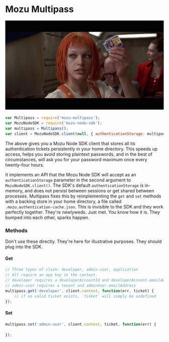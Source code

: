# Mozu Multipass

![](multipass.jpg)

```js
var Multipass = require('mozu-multipass');
var MozuNodeSDK = require('mozu-node-sdk');
var multipass = Multipass();
var client = MozuNodeSDK.client(null, { authenticationStorage: multipass })
```

The above gives you a Mozu Node SDK client that stores all its authentication tickets persistently in your home directory. This speeds up access, helps you avoid storing plaintext passwords, and in the best of circumstances, will ask you for your password maximum once every twenty-four hours.

It implements an API that the Mozu Node SDK will accept as an `authenticationStorage` parameter in the second argument to `MozuNodeSDK.client()`. The SDK's default `authenticationStorage` is in-memory, and does not persist between sessions or get shared between processes. Multipass fixes this by reimplementing the `get` and `set` methods with a backing store in your home directory, a file called `.mozu.authentication-cache.json`. This is invisible to the SDK and they work perfectly together. They're newlyweds. Just met. You know how it is. They bumped into each other, sparks happen.


### Methods
Don't use these directly. They're here for illustrative purposes. They should plug into the SDK.

#### Get
```js
// Three types of claim: developer, admin-user, application
// All require an app key in the context.
// developer requires a developerAccountId and developerAccount.emailAddress.
// admin-user requires a tenant and adminUser.emailAddress
multipass.get('developer', client.context, function(err, ticket) {
    // if no valid ticket exists, `ticket` will simply be undefined
});
```

#### Set
```js
multipass.set('admin-user', client.context, ticket, function(err) {

});
```
